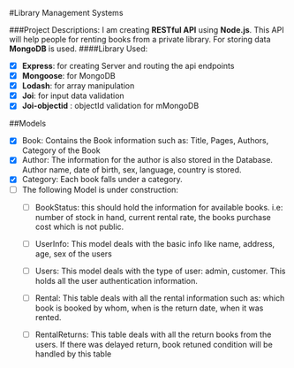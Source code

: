 #Library Management Systems

###Project Descriptions:
I am creating **RESTful API** using **Node.js**. This API will help people for renting books from a private library. For storing data **MongoDB** is used.
####Library Used:
-[x] **Express**: for creating Server and routing the api endpoints
-[x] **Mongoose**: for MongoDB
-[x] **Lodash**: for array manipulation
-[x] **Joi**: for input data validation
-[x] **Joi-objectid** : objectId validation for mMongoDB

##Models
- [x] Book: Contains the Book information such as: Title, Pages, Authors, Category of the Book
- [x] Author: The information for the author is also stored in the Database. Author name, date of birth, sex, language, country is stored.
- [x] Category: Each book falls under a category. 
- [ ] The following Model is under construction:
    - [ ] BookStatus: this should hold the information for available books. i.e: number of stock in hand, current rental rate, the books purchase cost which is not public.
    - [ ] UserInfo: This model deals with the basic info like name, address, age, sex of the users
    - [ ] Users: This model deals with the type of user: admin, customer. This holds all the user authentication information.
    - [ ] Rental: This table deals with all the rental information such as: which book is booked by whom, when is the return date, when it was rented.
    - [ ] RentalReturns: This table deals with all the return books from the users. If there was delayed return, book retuned condition will be handled by this table

